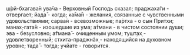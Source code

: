 ш́рӣ-бхагава̄н ува̄ча - Верховный Господь сказал; праджаха̄ти - отвергает; йада̄ - когда; ка̄ма̄н - желания, связанные с чувственными удовольствиями; сарва̄н - всевозможные; па̄ртха - о сын Притхи; манах̣-гата̄н - изошедшие из ума; а̄тмани - в чистом состоянии души; эва - безусловно; а̄тмана̄ - очищенным умом; тушт̣ах̣ - удовлетворенный; стхита-праджн̃ах̣ - находящийся на духовном уровне; тада̄ - тогда; учйате - говорится.